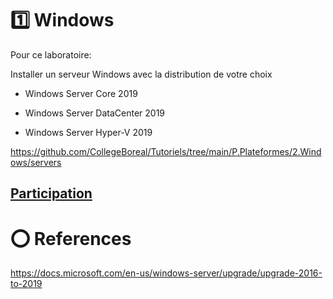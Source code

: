 # :one: Windows

Pour ce laboratoire:
  
  Installer un serveur Windows avec la distribution de votre choix
  
  - Windows Server Core 2019

  - Windows Server DataCenter 2019

  - Windows Server Hyper-V 2019
  
  
  https://github.com/CollegeBoreal/Tutoriels/tree/main/P.Plateformes/2.Windows/servers

## [Participation](Participation.md)


# :o: References

https://docs.microsoft.com/en-us/windows-server/upgrade/upgrade-2016-to-2019

